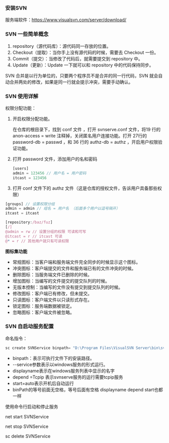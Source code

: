 ### 安装SVN

服务端软件：https://www.visualsvn.com/server/download/



### SVN 一些简单概念

1. repository（源代码库）：源代码同一存放的位置。
2. Checkout（提取）：当你手上没有源代码的时候，需要去 Checkout 一份。
3. Commit（提交）：当修改了代码后，就需要提交到 repository 中。
4. Update（更新）：Update 一下就可以和 repository 中的代码保持同步。

SVN 合并是以行为单位的，只要两个程序员不是合并的同一行代码，SVN 就会自动合并两处的修改，如果是同一行就会提示冲突，需要手动确认。





### SVN 使用详解

权限分配功能：

1. 开启权限分配功能。

   在仓库的根目录下，找到 conf 文件 ，打开 svnserve.conf 文件，将19 行的 anon-access = write 注释掉，关闭匿名用户连接功能。打开 27行的 password-db = passwd ，和 36 行的 authz-db = authz ，开启用户权限验证功能。

2. 打开 password 文件，添加用户的名和密码

   ```javascript
   [users]
   admin = 123456 // 用户名 = 用户密码
   itcast = 123456
   ```

   

3. 打开 conf 文件下的 authz 文件（这是仓库的授权文件，告诉用户具备那些权限）

```javascript
[groups] // 设置权限分组 
admin = admin // 组名 = 用户名 （后面多个用户以逗号隔开）
itcast = itcast

[repository:/baz/fuz] 
[/] 
@admin = rw // 设置分组的权限 可读和可写
@itcast = r // itcast 可读
@* = r // 其他用户就只有可读权限
```

 **图标集功能**

+ 常规图标：当客户端和服务端文件完全同步的时候显示这个图标。
+ 冲突图标：客户端提交的文件和服务端已有的文件冲突的时候。
+ 删除图标：当服务端文件已删除的时候。
+ 增加图标：当编写的文件提交的提交队列的时候。
+ 无版本控制：当编写的文件没有提交到提交队列的时候。
+ 修改图标：客户端已有修改，但未提交。
+ 只读图标：客户端文件以只读形式存在。
+ 锁定图标：服务端数据被锁定。
+ 忽略图标：客户端文件被忽略。



### SVN 自启动服务配置

命名指令：

```javascript 
sc create SVNService binpath= "D:\Program Files\VisualSVN Server\bin\svnserve --service -r D:\Program Files\VisualSVN Server\WebApp" displayname= "SVNService" depend= Tcpip start= auto
```

+ binpath：表示可执行文件下的安装路径。
+ --service参数表示以windows服务的形式运行。
+ displayname表示在windows服务列表中显示的名字
+ depend =Tcpip 表示svnserve服务的运行需要tcpip服务
+ start=auto表示开机后自动运行
+ binPath的等号前面无空格，等号后面有空格 displayname depend start也都一样 

使用命令行启动和停止服务

net start SVNService

net stop SVNService

sc delete SVNService

